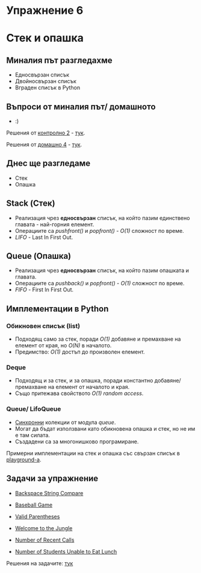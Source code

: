 # Упражнение 6

# Стек и опашка

## Миналия път разгледахме

- Едносвързан списък
- Двойносвързан списък
- Вграден списък в Python

## Въпроси от миналия път/ домашното

- :)

Решения от [контролно 2](https://www.hackerrank.com/contests/sda-2023-2024-ad-2ws3e) - [тук](https://github.com/TeogopK/SDA-solved/tree/main/Exams/exam_02).

Решения от [домашно 4](https://hackerrank.com/contests/sda-ad-hw-4-2023) - [тук](https://github.com/TeogopK/SDA-solved/tree/main/Homeworks/hw4).

## Днес ще разгледаме

- Стек
- Опашка

## Stack (Стек)

- Реализация чрез **едносвързан** списък, на който пазим единствено главата - най-горния елемент. 
- Операциите са *pushfront()* и *popfront()* - *O(1)* сложност по време.
- *LIFO* - Last In First Out.

## Queue (Опашка)

- Реализация чрез **едносвързан** списък, на който пазим опашката и главата. 
- Операциите са *pushback()* и *popfront()* - *O(1)* сложност по време.
- *FIFO* - First In First Out.

## Имплементации в Python

### Обикновен списък (list)

- Подходящ само за стек, поради *О(1)* добавяне и премахване на елемент от края, но *O(N)* в началото.
- Предимство: *О(1)* достъп до произволен елемент.

### Deque

- Подходящ и за стек, и за опашка, поради константно добавяне/ премахване на елемент от началото и края.
- Също притежава свойството *О(1)* *random access*.

### Queue/ LifoQueue

- [Синхронни](https://docs.python.org/3/library/queue.html) колекции от модула *queue*.
- Могат да бъдат използвани като обикновена опашка и стек, но не им е там силата.
- Създадени са за многонишково програмиране.

Примерни имплементации на стек и опашка със свързан списък в [playground-а](playground_06.ipynb).

## Задачи за упражнение

- [Backspace String Compare](https://leetcode.com/problems/backspace-string-compare)
- [Baseball Game](https://leetcode.com/problems/baseball-game)
- [Valid Parentheses](https://leetcode.com/problems/valid-parentheses)
- [Welcome to the Jungle](https://www.hackerrank.com/contests/practice-4-sda/challenges/welcome-to-the-jungle)

- [Number of Recent Calls](https://leetcode.com/problems/number-of-recent-calls)
- [Number of Students Unable to Eat Lunch](https://leetcode.com/problems/number-of-students-unable-to-eat-lunch)

Решения на задачите: [тук](https://github.com/TeogopK/SDA-solved/tree/main/Seminar/sem_06)